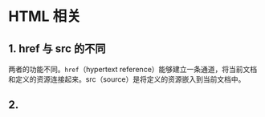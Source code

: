 # HTML 相关

## 1. href 与 src 的不同

两者的功能不同。`href`（hypertext reference）能够建立一条通道，将当前文档和定义的资源连接起来。src（source）是将定义的资源嵌入到当前文档中。  

## 2. 